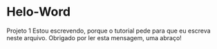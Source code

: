 # Helo-Word
Projeto 1
Estou escrevendo, porque o tutorial pede para que eu escreva neste arquivo.
Obrigado por ler esta mensagem, uma abraço!
